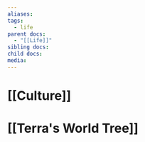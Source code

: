 ```yaml
---
aliases: 
tags:
  - life
parent docs:
  - "[[Life]]"
sibling docs: 
child docs: 
media:
---
```

# [[Culture]]

# [[Terra's World Tree]]